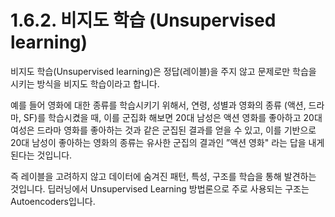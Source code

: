 # 1.6.2. 비지도 학습 (Unsupervised learning)

비지도 학습(Unsupervised learning)은 정답(레이블)을 주지 않고 문제로만 학습을 시키는 방식을 비지도 학습이라고 합니다.

예를 들어 영화에 대한 종류를 학습시키기 위해서, 연령, 성별과 영화의 종류 (액션, 드라마, SF)를 학습시켰을 때, 이를 군집화 해보면 20대 남성은 액션 영화를 좋아하고 20대 여성은 드라마 영화를 좋아하는 것과 같은 군집된 결과를 얻을 수 있고, 이를 기반으로 20대 남성이 좋아하는 영화의 종류는 유사한 군집의 결과인 ”액션 영화" 라는 답을 내게 된다는 것입니다.

즉 레이블을 고려하지 않고 데이터에 숨겨진 패턴, 특성, 구조를 학습을 통해 발견하는 것입니다. 딥러닝에서 Unsupervised Learning 방법론으로 주로 사용되는 구조는 Autoencoders입니다.

